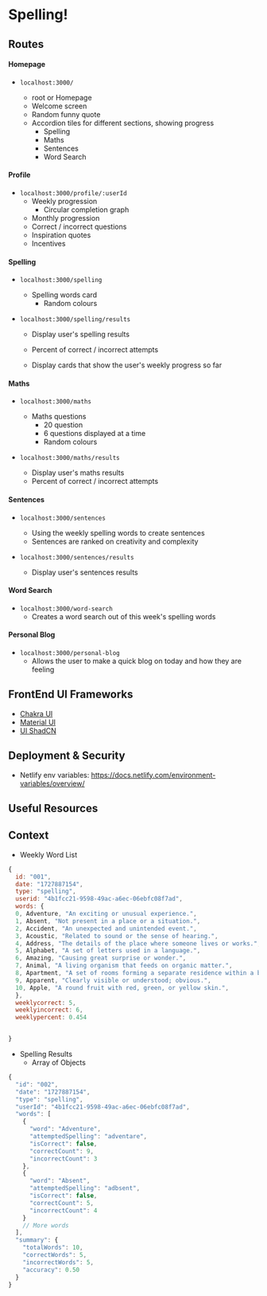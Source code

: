 # Spelling!

## Routes

#### Homepage

- `localhost:3000/`

  - root or Homepage
  - Welcome screen
  - Random funny quote
  - Accordion tiles for different sections, showing progress
    - Spelling
    - Maths
    - Sentences
    - Word Search

#### Profile

- `localhost:3000/profile/:userId`
  - Weekly progression
    - Circular completion graph
  - Monthly progression
  - Correct / incorrect questions
  - Inspiration quotes
  - Incentives

#### Spelling

- `localhost:3000/spelling`

  - Spelling words card
    - Random colours

- `localhost:3000/spelling/results`

  - Display user's spelling results
  - Percent of correct / incorrect attempts

  - Display cards that show the user's weekly progress so far

#### Maths

- `localhost:3000/maths`

  - Maths questions
    - 20 question
    - 6 questions displayed at a time
    - Random colours

- `localhost:3000/maths/results`

  - Display user's maths results
  - Percent of correct / incorrect attempts

#### Sentences

- `localhost:3000/sentences`

  - Using the weekly spelling words to create sentences
  - Sentences are ranked on creativity and complexity

- `localhost:3000/sentences/results`

  - Display user's sentences results

#### Word Search

- `localhost:3000/word-search`
  - Creates a word search out of this week's spelling words

#### Personal Blog

- `localhost:3000/personal-blog`
  - Allows the user to make a quick blog on today and how they are feeling

## FrontEnd UI Frameworks

- [Chakra UI](https://v2.chakra-ui.com/)
- [Material UI](https://mui.com/)
- [UI ShadCN](https://ui.shadcn.com/)

## Deployment & Security

- Netlify env variables: https://docs.netlify.com/environment-variables/overview/

## Useful Resources

## Context

- Weekly Word List

```js
{
  id: "001",
  date: "1727887154",
  type: "spelling",
  userid: "4b1fcc21-9598-49ac-a6ec-06ebfc08f7ad",
  words: {
  0, Adventure, "An exciting or unusual experience.",
  1, Absent, "Not present in a place or a situation.",
  2, Accident, "An unexpected and unintended event.",
  3, Acoustic, "Related to sound or the sense of hearing.",
  4, Address, "The details of the place where someone lives or works.",
  5, Alphabet, "A set of letters used in a language.",
  6, Amazing, "Causing great surprise or wonder.",
  7, Animal, "A living organism that feeds on organic matter.",
  8, Apartment, "A set of rooms forming a separate residence within a building.",
  9, Apparent, "Clearly visible or understood; obvious.",
  10, Apple, "A round fruit with red, green, or yellow skin.",
  },
  weeklycorrect: 5,
  weeklyincorrect: 6,
  weeklypercent: 0.454


}
```

- Spelling Results
  - Array of Objects

```js
{
  "id": "002",
  "date": "1727887154",
  "type": "spelling",
  "userId": "4b1fcc21-9598-49ac-a6ec-06ebfc08f7ad",
  "words": [
    {
      "word": "Adventure",
      "attemptedSpelling": "adventare",
      "isCorrect": false,
      "correctCount": 9,
      "incorrectCount": 3
    },
    {
      "word": "Absent",
      "attemptedSpelling": "adbsent",
      "isCorrect": false,
      "correctCount": 5,
      "incorrectCount": 4
    }
    // More words
  ],
  "summary": {
    "totalWords": 10,
    "correctWords": 5,
    "incorrectWords": 5,
    "accuracy": 0.50
  }
}
```
